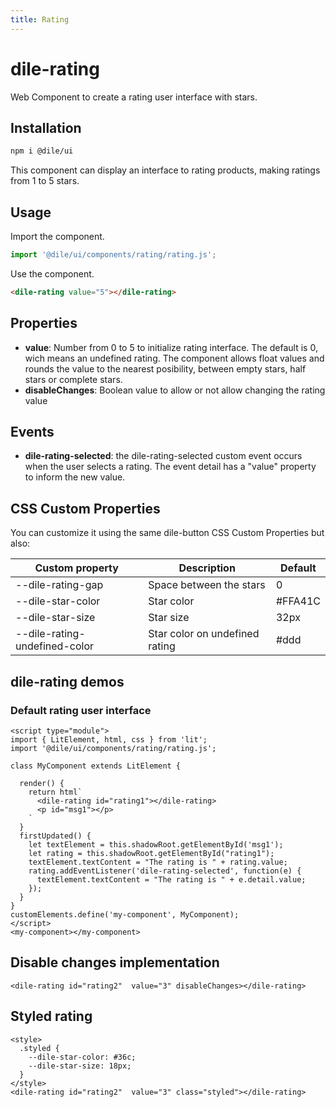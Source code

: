```yaml
---
title: Rating
---
```


# dile-rating

Web Component to create a rating user interface with stars.

## Installation

```bash
npm i @dile/ui
```

This component can display an interface to rating products, making ratings from 1 to 5 stars.

## Usage

Import the component.

```javascript
import '@dile/ui/components/rating/rating.js';
```

Use the component.

```html
<dile-rating value="5"></dile-rating>
```

## Properties

- **value**: Number from 0 to 5 to initialize rating interface. The default is 0, wich means an undefined rating. The component allows float values and rounds the value to the nearest posibility, between empty stars, half stars or complete stars.
- **disableChanges**: Boolean value to allow or not allow changing the rating value

## Events

- **dile-rating-selected**: the dile-rating-selected custom event occurs when the user selects a rating. The event detail has a "value" property to inform the new value.

## CSS Custom Properties

You can customize it using the same dile-button CSS Custom Properties but also:

Custom property | Description | Default
----------------|-------------|---------
--dile-rating-gap | Space between the stars | 0
--dile-star-color | Star color | #FFA41C
--dile-star-size | Star size | 32px
--dile-rating-undefined-color | Star color on undefined rating | #ddd

## dile-rating demos

### Default rating user interface

```html:preview
<script type="module">
import { LitElement, html, css } from 'lit';
import '@dile/ui/components/rating/rating.js';

class MyComponent extends LitElement {

  render() {
    return html`
      <dile-rating id="rating1"></dile-rating>
      <p id="msg1"></p>
    `
  }
  firstUpdated() {
    let textElement = this.shadowRoot.getElementById('msg1');
    let rating = this.shadowRoot.getElementById("rating1");
    textElement.textContent = "The rating is " + rating.value;
    rating.addEventListener('dile-rating-selected', function(e) {
      textElement.textContent = "The rating is " + e.detail.value;
    });
  }
}
customElements.define('my-component', MyComponent);
</script>
<my-component></my-component>
```

## Disable changes implementation

```html:preview
<dile-rating id="rating2"  value="3" disableChanges></dile-rating>
```

## Styled rating

```html:preview
<style>
  .styled {
    --dile-star-color: #36c;
    --dile-star-size: 18px;
  }
</style>
<dile-rating id="rating2"  value="3" class="styled"></dile-rating>
```